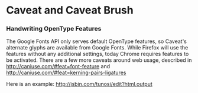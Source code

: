 # Caveat and Caveat Brush

### Handwriting OpenType Features

The Google Fonts API only serves default OpenType features, so Caveat's alternate glyphs are available from Google Fonts.
While Firefox will use the features without any additional settings, today Chrome requires features to be activated.
There are a few more caveats around web usage, described in http://caniuse.com/#feat=font-feature and http://caniuse.com/#feat=kerning-pairs-ligatures

Here is an example:
http://jsbin.com/tunosi/edit?html,output